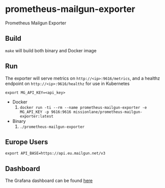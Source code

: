 # prometheus-mailgun-exporter
Prometheus Mailgun Exporter

## Build
`make` will build both binary and Docker image

## Run
The exporter will serve metrics on `http://<ip>:9616/metrics`, and a healthz endpoint on `http://<ip>:9616/healthz` for use in Kubernetes

`export MG_API_KEY=<api_key>`

* Docker
  1. `docker run -ti --rm --name prometheus-mailgun-exporter -e MG_API_KEY -p 9616:9616 missionlane/prometheus-mailgun-exporter:latest`
* Binary
  1. `./prometheus-mailgun-exporter`

## Europe Users

`export API_BASE=https://api.eu.mailgun.net/v3`

## Dashboard
The Grafana dashboard can be found [here](https://grafana.com/grafana/dashboards/10663)
